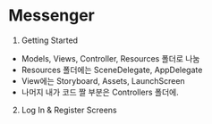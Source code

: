 # Messenger

1. Getting Started
- Models, Views, Controller, Resources 폴더로 나눔
- Resources 폴더에는 SceneDelegate, AppDelegate
- View에는 Storyboard, Assets, LaunchScreen
- 나머지 내가 코드 짤 부분은 Controllers 폴더에.

2. Log In & Register Screens
